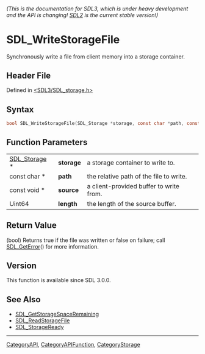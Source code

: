 ###### (This is the documentation for SDL3, which is under heavy development and the API is changing! [SDL2](https://wiki.libsdl.org/SDL2/) is the current stable version!)
# SDL_WriteStorageFile

Synchronously write a file from client memory into a storage container.

## Header File

Defined in [<SDL3/SDL_storage.h>](https://github.com/libsdl-org/SDL/blob/main/include/SDL3/SDL_storage.h)

## Syntax

```c
bool SDL_WriteStorageFile(SDL_Storage *storage, const char *path, const void *source, Uint64 length);
```

## Function Parameters

|                              |             |                                         |
| ---------------------------- | ----------- | --------------------------------------- |
| [SDL_Storage](SDL_Storage) * | **storage** | a storage container to write to.        |
| const char *                 | **path**    | the relative path of the file to write. |
| const void *                 | **source**  | a client-provided buffer to write from. |
| Uint64                       | **length**  | the length of the source buffer.        |

## Return Value

(bool) Returns true if the file was written or false on failure; call
[SDL_GetError](SDL_GetError)() for more information.

## Version

This function is available since SDL 3.0.0.

## See Also

- [SDL_GetStorageSpaceRemaining](SDL_GetStorageSpaceRemaining)
- [SDL_ReadStorageFile](SDL_ReadStorageFile)
- [SDL_StorageReady](SDL_StorageReady)

----
[CategoryAPI](CategoryAPI), [CategoryAPIFunction](CategoryAPIFunction), [CategoryStorage](CategoryStorage)

